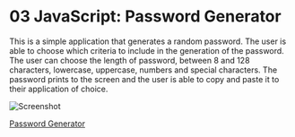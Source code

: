 # 03 JavaScript: Password Generator


This is a simple application that generates a random password. The user is able to choose which criteria to include in the generation of the password. The user can choose the length of password, between 8 and 128 characters, lowercase, uppercase, numbers and special characters. The password prints to the screen and the user is able to copy and paste it to their application of choice. 

![Screenshot](./assests/screenshot_password.png)

[Password Generator](https://joannatanveer.github.io/passwordgenerator)





